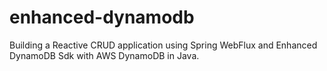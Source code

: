 # enhanced-dynamodb
Building a Reactive CRUD application using Spring WebFlux and Enhanced DynamoDB Sdk with AWS DynamoDB in Java.
